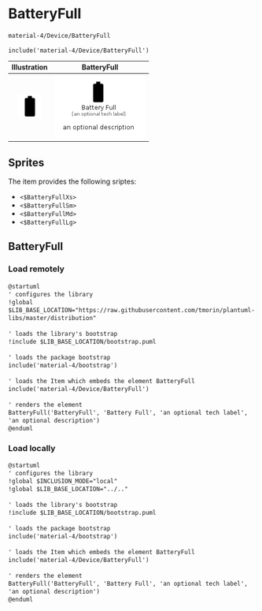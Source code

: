 # BatteryFull


```text
material-4/Device/BatteryFull
```

```text
include('material-4/Device/BatteryFull')
```



| Illustration | BatteryFull |
| :---: | :---: |
| ![illustration for Illustration](../../material-4/Device/BatteryFull.png) | ![illustration for BatteryFull](../../material-4/Device/BatteryFull.Local.png) |



## Sprites
The item provides the following sriptes:

- `<$BatteryFullXs>`
- `<$BatteryFullSm>`
- `<$BatteryFullMd>`
- `<$BatteryFullLg>`





## BatteryFull

### Load remotely
```plantuml
@startuml
' configures the library
!global $LIB_BASE_LOCATION="https://raw.githubusercontent.com/tmorin/plantuml-libs/master/distribution"

' loads the library's bootstrap
!include $LIB_BASE_LOCATION/bootstrap.puml

' loads the package bootstrap
include('material-4/bootstrap')

' loads the Item which embeds the element BatteryFull
include('material-4/Device/BatteryFull')

' renders the element
BatteryFull('BatteryFull', 'Battery Full', 'an optional tech label', 'an optional description')
@enduml
```

### Load locally
```plantuml
@startuml
' configures the library
!global $INCLUSION_MODE="local"
!global $LIB_BASE_LOCATION="../.."

' loads the library's bootstrap
!include $LIB_BASE_LOCATION/bootstrap.puml

' loads the package bootstrap
include('material-4/bootstrap')

' loads the Item which embeds the element BatteryFull
include('material-4/Device/BatteryFull')

' renders the element
BatteryFull('BatteryFull', 'Battery Full', 'an optional tech label', 'an optional description')
@enduml
```

